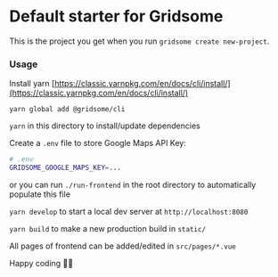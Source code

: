 # Default starter for Gridsome

This is the project you get when you run `gridsome create new-project`.

### Usage

Install yarn [https://classic.yarnpkg.com/en/docs/cli/install/](https://classic.yarnpkg.com/en/docs/cli/install/)

`yarn global add @gridsome/cli`

`yarn` in this directory to install/update dependencies

Create a `.env` file to store Google Maps API Key:

```bash
# .env
GRIDSOME_GOOGLE_MAPS_KEY=...
```

or you can run `./run-frontend` in the root directory to automatically populate this file

`yarn develop` to start a local dev server at `http://localhost:8080`

`yarn build` to make a new production build in `static/`

All pages of frontend can be added/edited in `src/pages/*.vue`

Happy coding 🎉🙌
